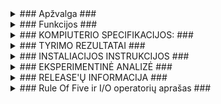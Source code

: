 <details>
<summary>### Apžvalga ###</summary>
<br>

Ši programa skirta generuoti studentų pažymių ataskaitas. Vartotojas gali pasirinkti iš kelių variantų:

Generuoti pažymius:
Suvedus studento vardą ir pavardę, programa sugeneruos atsitiktinį namų darbų skaičių (nuo 1 iki 10),
atsitiktinius namų darbų rezultatus (nuo 1 iki 10) ir atsitiktinį egzamino rezultatą (nuo 1 iki 10).
Galutinis balas bus apskaičiuojamas pagal formulę: 0.4 * vidutinis namų darbų balas + 0.6 * egzamino balas.
Rezultatai bus rodomi lentelėje su stulpeliais: Pavarde, Vardas, Galutinis (Vid.) arba Galutinis (Med.) (priklausomai nuo pasirinkimo).

Skaityti iš failo:
Programa nuskaitys duomenis iš pasirinkto failo. Failas turi būti suformatuotas taip, kad kiekvienoje eilutėje
būtų studento vardas, pavardė ir namų darbų rezultatai (atskirti tarpais).
Galutinis balas bus apskaičiuojamas taip pat, kaip ir ankstesniame variante.
Rezultatai bus rodomi lentelėje su stulpeliais: Pavarde, Vardas, Galutinis (Vid.) arba Galutinis (Med.) (priklausomai nuo pasirinkimo).

Rankinis įvedimas:
Vartotojas galės rankiniu būdu įvesti studentų vardus, pavardes, namų darbų rezultatus ir egzamino rezultatus.
Galutinis balas bus apskaičiuojamas taip pat, kaip ir ankstesniuose variantuose.
Rezultatai bus rodomi lentelėje su stulpeliais: Pavarde, Vardas, Galutinis (Vid.) arba Galutinis (Med.) (priklausomai nuo pasirinkimo).

</details>

<details>
<summary>### Funkcijos ###</summary>
<br>

<details>
<summary>Pagrindinės funkcijos:</summary>
<br>

GeneruotiPazymius: Ši funkcija sugeneruoja atsitiktinius studentų duomenis ir apskaičiuoja galutinius balus.
Skaitymas: Ši funkcija nuskaito duomenis iš pasirinkto failo ir apskaičiuoja galutinius balus.
RankinisIvedimas: Ši funkcija leidžia vartotojui rankiniu būdu įvesti studentų duomenis ir apskaičiuoja galutinius balus.
RusiuotiSpausdinti: Ši funkcija rūšiuoja ir spausdina rezultatų lentelę.
PasirinktiFaila: Ši funkcija leidžia vartotojui pasirinkti failą iš pateikto sąrašo.
RusiuotiGeraisBlogais: Ši funkcija rūšiuoja studentus pagal vidurkį į du atskirus failus: "Kietiakai" (studentai su vidurkiu > 5) ir "Nuskriaustukai" (studentai su vidurkiu < 5).
</details>

<details>
<summary>Papildomos funkcijos:</summary>
<br>

Galimybė apskaičiuoti ir parodyti medianą vietoj vidurkio.

Galimybė rūšiuoti rezultatus pagal vardą, pavardę arba balą.

Galimybė išsaugoti rezultatus faile.


Naudojimo instrukcija:

Paleiskite programą.

Pasirinkite norimą variantą:
Generuoti pažymius
Skaityti iš failo
Rankinis įvedimas

Jei pasirinkote "Skaityti iš failo", pasirinkite norimą failą iš sąrašo.

Jei pasirinkote "Rankinis įvedimas", įveskite studentų duomenis.

Pasirinkite, kaip norite matyti savo galutinį balą:
Vidutinis (Vid.)
Mediana (Med.)

Pasirinkite, kaip norite rusiuoti rezultatus:
Vardo
Pavardės
Balais

Pasirinkite, kaip norite matyti rezultatus:
Ekrane
Faile


Pavyzdys

Vartotojas pasirenka "Generuoti pažymius".

Įveda studento vardą: Jonas

Įveda studento pavardę: Jonaitis

Programa sugeneruoja 5 namų darbus.

Namų darbų rezultatai: 8, 7, 9, 6, 10.

Egzamino rezultatas: 8.

Rezultatai:

Pavarde | Vardas | Galutinis (Vid.)
------- | -------- | --------
Jonaitis | Jonas | 8.20

Sąrankos failas

Programa gali dirbti su duomenų failu, kuriame kiekvienoje eilutėje yra studentų informacija, atskirta tarpais:

Vardas Pavardė Namų_darbo_rezultatas1 Namų_darbo_rezultatas2 ... Egzamino_rezultatas
Pavyzdys:

Petras Petraitis 7 8 9 10 7
Ona Onaitytė 5 6 8 4 8

</details>
</details>

<details>
<summary>### KOMPIUTERIO SPECIFIKACIJOS: ###</summary>
<br>

CPU: I7 - 12700H
RAM: 16gb SODIMM 4800 Mhz
GPU: RTX 3060 (mobile)
SSD: Micron_3400 500GB (NVMe, PCIe Gen4)
SSD: WD_BLACK SN750 SE 1TB (NVMe, PCIe Gen4)

</details>
<details>
<summary>### TYRIMO REZULTATAI ###</summary>
<br>

studentai1000

<img width="539" alt="studentai1000" src="https://github.com/Ghirahim5/Objektinis-2024/assets/147089390/a2ac3659-290c-4953-bc8c-7db9d08f0d87">

studentai10000

<img width="543" alt="studentai10000" src="https://github.com/Ghirahim5/Objektinis-2024/assets/147089390/44dbc6fa-8ec6-49f8-8cfa-61e1523ac7a3">

studentai100000

<img width="542" alt="studentai100000" src="https://github.com/Ghirahim5/Objektinis-2024/assets/147089390/4391de41-d2f6-4776-9585-2c05532c152e">

studentai1000000

<img width="539" alt="studentai1000000" src="https://github.com/Ghirahim5/Objektinis-2024/assets/147089390/2df42488-8e47-4d98-99cc-d28ed992c785">

studentai10000000

<img width="535" alt="studentai10000000" src="https://github.com/Ghirahim5/Objektinis-2024/assets/147089390/fe55d02c-ea62-46b9-b66a-c000c0eede2e">


Vektorių 1 strategijos rezultatai

1000

<img width="531" alt="vektoriai1k" src="https://github.com/Ghirahim5/Objektinis-2024/assets/147089390/b63fd63b-703f-45ae-be80-f0919b198a9f">

10000

<img width="540" alt="vektoriai10k" src="https://github.com/Ghirahim5/Objektinis-2024/assets/147089390/f29cdd16-7852-4eb7-9839-f43bfedf5d36">

100000

<img width="538" alt="vektoriai100k" src="https://github.com/Ghirahim5/Objektinis-2024/assets/147089390/9b29faf8-e9e1-4273-87d6-6543771728de">

1000000

<img width="539" alt="vektoriai1000k" src="https://github.com/Ghirahim5/Objektinis-2024/assets/147089390/cf4aa102-5880-46fa-ab7b-62d30d372ed2">

10000000

<img width="532" alt="vektoriai10000k" src="https://github.com/Ghirahim5/Objektinis-2024/assets/147089390/c016bee9-c79d-4224-a7e3-971940a94bd1">


Vektorių 2 strategijos rezultatai

1000

<img width="505" alt="2vektoriai1k" src="https://github.com/Ghirahim5/Objektinis-2024/assets/147089390/53664d61-c4b2-4b76-b192-a60b95d2ec68">

10000

<img width="503" alt="2vektoriai10k" src="https://github.com/Ghirahim5/Objektinis-2024/assets/147089390/9f26a3cd-ec8b-4070-9c9f-d8f999922a64">

100000

<img width="505" alt="2vektoriai100k" src="https://github.com/Ghirahim5/Objektinis-2024/assets/147089390/ce02d483-9678-400f-b037-3f80de282ca0">

1000000

<img width="504" alt="2vektoriai1000k" src="https://github.com/Ghirahim5/Objektinis-2024/assets/147089390/c3ca46f0-ac4b-479b-9367-ca44c58bc868">

10000000

<img width="502" alt="2vektoriai10000k" src="https://github.com/Ghirahim5/Objektinis-2024/assets/147089390/7b290f42-7ff5-4281-92e3-4ead743068ec">

Vektorių 3 strategijos rezultatai

1000

<img width="510" alt="3vektoriai1k" src="https://github.com/Ghirahim5/Objektinis-2024/assets/147089390/08590569-2483-4864-bcde-5b2dcc0dad4d">

10000

<img width="506" alt="3vektoriai10k" src="https://github.com/Ghirahim5/Objektinis-2024/assets/147089390/453d19bc-6e50-4a1a-b274-71f2b49944d7">

100000

<img width="505" alt="3vektoriai100k" src="https://github.com/Ghirahim5/Objektinis-2024/assets/147089390/410530ad-0921-47fa-86fb-290b1fe600f2">

1000000

<img width="505" alt="3vektoriai1000k" src="https://github.com/Ghirahim5/Objektinis-2024/assets/147089390/dc6c718d-258d-4519-9f7a-086ab7ad6520">

10000000

<img width="508" alt="3vektoriai10000k" src="https://github.com/Ghirahim5/Objektinis-2024/assets/147089390/170776b8-6226-4a46-9704-ab03f37c3f01">

List 1 strategijos rezultatai

1000

<img width="535" alt="list1k" src="https://github.com/Ghirahim5/Objektinis-2024/assets/147089390/9fb0197f-b2fa-42c1-840a-bce492c2cd63">

10000

<img width="541" alt="list10k" src="https://github.com/Ghirahim5/Objektinis-2024/assets/147089390/c1d9f031-9294-428e-b9a6-a80f997614a6">

100000

<img width="542" alt="list100k" src="https://github.com/Ghirahim5/Objektinis-2024/assets/147089390/ab898ad4-0ca5-4cd8-aced-2410b27032c4">

1000000

<img width="535" alt="list1000k" src="https://github.com/Ghirahim5/Objektinis-2024/assets/147089390/b2ec0115-a640-4908-9898-bd730c37d759">

10000000

<img width="526" alt="list10000k" src="https://github.com/Ghirahim5/Objektinis-2024/assets/147089390/d1db7b17-3ba1-4da6-bb89-3d8e8aacded5">


List 2 strategijos rezultatai

1000

<img width="533" alt="2list1k" src="https://github.com/Ghirahim5/Objektinis-2024/assets/147089390/2439cfbc-6ee1-42fc-b09e-512e21e26632">

10000

<img width="539" alt="2list10k" src="https://github.com/Ghirahim5/Objektinis-2024/assets/147089390/5e7fde2a-eac9-4d31-946f-d075941c2e81">

100000

<img width="539" alt="2list100k" src="https://github.com/Ghirahim5/Objektinis-2024/assets/147089390/143da5e7-5e9c-4c43-af36-9a6da0e68ddd">

1000000

<img width="534" alt="2list1000k" src="https://github.com/Ghirahim5/Objektinis-2024/assets/147089390/c1f6e346-80c6-48c6-bce2-d05ef6a66113">

10000000

<img width="528" alt="2list10000k" src="https://github.com/Ghirahim5/Objektinis-2024/assets/147089390/e849dd0c-eb5e-474c-acf8-8fe146a2a0f7">


Deque 1 strategijos rezultatai

1000

<img width="533" alt="deque1k" src="https://github.com/Ghirahim5/Objektinis-2024/assets/147089390/44811f21-9aff-42cf-b391-3bb9f57b891e">

10000

<img width="542" alt="deque10k" src="https://github.com/Ghirahim5/Objektinis-2024/assets/147089390/685ac575-2f7f-4ee1-9e3b-8c0b4b6921a2">

100000

<img width="538" alt="deque100k" src="https://github.com/Ghirahim5/Objektinis-2024/assets/147089390/12cce25e-6be8-45cf-903c-857aa2eeafed">

1000000

<img width="533" alt="deque1000k" src="https://github.com/Ghirahim5/Objektinis-2024/assets/147089390/6a72468f-42da-41ab-81b1-d3476aaaf012">

10000000

<img width="524" alt="deque10000k" src="https://github.com/Ghirahim5/Objektinis-2024/assets/147089390/46bdf096-bbad-48bc-8d9f-d0b30d745498">


Deque 2 strategijos rezultatai

1000

<img width="541" alt="2deque1k" src="https://github.com/Ghirahim5/Objektinis-2024/assets/147089390/40df0406-311a-4e90-b3de-c214ae896868">

10000

<img width="541" alt="2deque10k" src="https://github.com/Ghirahim5/Objektinis-2024/assets/147089390/1281fcd5-a690-4af8-9937-6e346b288e5c">

100000

<img width="540" alt="2deque100k" src="https://github.com/Ghirahim5/Objektinis-2024/assets/147089390/ff7e6b79-61b1-45db-8d55-82615b467102">

1000000

<img width="532" alt="2deque1000k" src="https://github.com/Ghirahim5/Objektinis-2024/assets/147089390/b444e59f-2e56-44ff-9a14-2d8657c2a528">

10000000

<img width="527" alt="2deque10000k" src="https://github.com/Ghirahim5/Objektinis-2024/assets/147089390/7a6ffe30-b85f-4ab4-8ea8-6ad0c4945fe0">



<details>
<summary>Tyrimo išvados: </summary>
<br>
  
Efektyviausias metodas tai realizacija naudojanti Vektorių trečiąją strategiją.
Antras efektyviausias metodas tai realizacija naudojanti Vektorių pirmąją strategiją.
Trečias efektyviausias metodas tai realizacija naudojanti Listų antrąją strategiją.

</details>
</details>

<details>
<summary>### INSTALIACIJOS INSTRUKCIJOS ###</summary>
<br>

Pirma reikia pasirinkti vieną iš trijų versijų - Deque, List arba Vector ir atsisiųsti visus failus esančius pasirinktame aplanke.

Tada sekite šio video instrukcijas norint sukurti .exe failą:

https://www.youtube.com/watch?v=ccDPSF4V2N8

Toliau arba atsisiųskite duomenų failus arba juos sugeneruokite naudodamiesi programoje realizuota funkcija.

</details>

<details>
<summary>### EKSPERIMENTINĖ ANALIZĖ ###</summary>
<br>

Nenaudojant optimizavimo "flag'ų"

|         | Greitis (su 1 mln.)  | Greitis (su 10 mln.) | Failo dydis (Kb) |
| ------- | -------------------- | -------------------- | ---------------- |
| Klasė   |        8,01 s.       |        82,75 s.      |       162        |
| Strukt. |        7,53 s.       |        92,31 s.      |       139        |

Naudojant O1 optimizavimo "flag'ą"

|         | Greitis (su 1 mln.)  | Greitis (su 10 mln.) | Failo dydis (Kb) |
| ------- | -------------------- | -------------------- | ---------------- |
| Klasė   |        8,26 s.       |        117,12 s.     |       121        |
| Strukt. |        7,59 s.       |        83,56 s.      |       106        |

Naudojant O2 optimizavimo "flag'ą"

|         | Greitis (su 1 mln.)  | Greitis (su 10 mln.) | Failo dydis (Kb) |
| ------- | -------------------- | -------------------- | ---------------- |
| Klasė   |        7,95 s.       |        82,32 s.      |       162        |
| Strukt. |        7,50 s.       |        75,28 s.      |       139        |

Naudojant O3 optimizavimo "flag'ą"

|         | Greitis (su 1 mln.)  | Greitis (su 10 mln.) | Failo dydis (Kb) |
| ------- | -------------------- | -------------------- | ---------------- |
| Klasė   |        7,97 s.       |        111,45 s.     |       162        |
| Strukt. |        7,59 s.       |        92,63 s.      |       139        |


<details>
<summary>Ekrano kopijos:</summary>
<br>

Klasė

O0

1000000   

<img width="505" alt="class_O0_1mln" src="https://github.com/Ghirahim5/Objektinio_LAB_2/assets/147089390/2b8040c5-d62b-4953-a099-65817bb46bed">

10000000

<img width="503" alt="class_O0_10mln" src="https://github.com/Ghirahim5/Objektinio_LAB_2/assets/147089390/696c4288-1bb2-4fc0-9f6f-b19737e6bec0">


O1

1000000

<img width="505" alt="class_O1_1mln" src="https://github.com/Ghirahim5/Objektinio_LAB_2/assets/147089390/890f688d-bf3e-468a-aa99-da72149853d3">

10000000

<img width="511" alt="class_O1_10mln" src="https://github.com/Ghirahim5/Objektinio_LAB_2/assets/147089390/d062ce80-0eee-45ae-94f4-51cda3612af8">


O2

1000000   

<img width="506" alt="class_O2_1mln" src="https://github.com/Ghirahim5/Objektinio_LAB_2/assets/147089390/f9d8dddb-096c-4f4a-bcf1-ed11743393e1">

10000000

<img width="506" alt="class_O2_10mln" src="https://github.com/Ghirahim5/Objektinio_LAB_2/assets/147089390/466e7869-b55a-4dd5-a879-cd842224efc0">


O3

1000000   

<img width="503" alt="class_O3_1mln" src="https://github.com/Ghirahim5/Objektinio_LAB_2/assets/147089390/146cfdea-79f2-4798-9943-5f549696a385">

10000000

<img width="508" alt="class_O3_10mln" src="https://github.com/Ghirahim5/Objektinio_LAB_2/assets/147089390/f85f4223-c440-49fb-9e45-196bafda1e1f">


Struktūra

O0

1000000   

<img width="505" alt="struct_O0_1mln" src="https://github.com/Ghirahim5/Objektinio_LAB_2/assets/147089390/7305e943-c246-401d-8348-3c0ac0669b7b">

10000000

<img width="506" alt="struct_O0_10mln" src="https://github.com/Ghirahim5/Objektinio_LAB_2/assets/147089390/3ac57a91-9cdb-419e-9a9f-e3b6e1d060d2">


O1

1000000   

<img width="503" alt="struct_O1_1mln" src="https://github.com/Ghirahim5/Objektinio_LAB_2/assets/147089390/405a6349-3190-4770-8814-deeca6879e74">

10000000

<img width="511" alt="struct_O1_10mln" src="https://github.com/Ghirahim5/Objektinio_LAB_2/assets/147089390/38920155-0fcb-4fa0-aae6-f75807407930">


O2

1000000   

<img width="508" alt="struct_O2_1mln" src="https://github.com/Ghirahim5/Objektinio_LAB_2/assets/147089390/c06ebb7f-a800-4bc2-a8f1-2fcf6a874268">

10000000

<img width="503" alt="struct_O2_10mln" src="https://github.com/Ghirahim5/Objektinio_LAB_2/assets/147089390/f662088a-ee18-4c2c-9645-cf966ecf0d29">


O3

1000000   

<img width="502" alt="struct_O3_1mln" src="https://github.com/Ghirahim5/Objektinio_LAB_2/assets/147089390/b6aec581-0483-423c-a160-1a8607ae3a99">

10000000

<img width="509" alt="struct_O3_10mln" src="https://github.com/Ghirahim5/Objektinio_LAB_2/assets/147089390/0957498e-72f3-4d9a-a075-15d113f3fc2b">

</details>
</details>
  
<details>
<summary>### RELEASE'Ų INFORMACIJA ###</summary>
<br>
  
Pirmasis subrelease:

1. Programa, naudotojui įvedus informaciją, duoda pasirinkimą kaip naudotojas nori, jog jo vidurkis būtų apskaičiuojamas - tradiciniu būdu ar medianos metodu.
2. Ekrane "atspausdinama" lentelė, kuri pateikia informaciją apie naudotoją - Vardą, pavardę ir vidurkį.

v0.1

1. Programoje realizuotas meniu kuris vartotojui pateikia keturias galimybes: 1- Įvesti duomenis rankiniu būdu 2 - Generuoti pažymius 3 - Generuoti pažymius ir vardus 4 - Baigti darbą.
2. Yra dvi realizuotos programos versijos - viena kuri veikia tik su c masyvais, o kita - su vektoriais.
3. Programoje yra neteisingos įvesties apsauga.
4. Vartotojas gali pasirinkti kaip nori matyti savo galutinį pažymį - mediana arba tradiciniu vidurkio būdu.

v0.2

1. Pakeičiau duomenų įvedimą į pilnai dinaminį.
2. Pridėjau galimybę nuskaityti duomenis iš failo.
3. Pridėjau galimybę pasirinkti kokį failą norima atidaryti ir apdoroti.
4. Pridėjau galimybę rūšiuoti duomenis pagal skirtingus kriterijus - vardą, pavardę ir galutinį balą.

v0.3

1. Įgyvendintas išimčių valdymas įvairiose programos vietose: visi vartotojo pasirinkimai tikrinami pagal atitinkamus reikalavimus, taip pat tikrinama ar pasirinktas duomenų failas egzistuoja ir ar jis nėra tuščias.
2. Pakeistas duomenų failo pasirinkimo metodas. Sukurta nauja funkcija kuri yra atsakinga už failo pasirinkimą.
3. Visi pasirinkimai dabar yra pateikiami lentelės forma.
4. Įvykdytas programos reorganizavimas: sukurti atskiri v0.3_main.cpp ir funkcijos.cpp failai ir nauji studentas.h ir funkcijos.h header failai.

v0.4

1. Sukurta nauja generavimo funkcija kuri sugeneruoja pasirinkto dydžio šabloninį studentų duomenų failą.
2. Sukurta nauja funkcija kuri rūšiuoja studentus pagal jų galutinį pažymį (jeigu pažymys žemesnis už 5 tada studentas priskiriamas prie nuskriaustukų, jeigu didesnis - prie kietiakų)
3. Sukurta nauja testavimo funkcija kuri atlieka įvairius testus su pasirinktu failu.
4. Sukurtas išsamus README.md failas kuriame yra įkeltos testavimo atvejų rezultatų nuotraukos

v1.0

1. Sukurtos trys skirtingos realizacijos: su vektoriais, listais ir deque.
2. Kiekvienai realizacijai taip pat buvo įgyvendintos bent 2 strategijos, o vektorių versijai - 3.
3. Sukurtas CMakeList.txt failas
4. Aptvarkyta repozitorija.
5. Papildytas README.md failas

v1.1

1. Su visais trejais konteinerių tipais struktūra Studentas buvo pakeista į klasę Studentas.
2. Realizuotas Konstruktorius ir Destruktorius
3. Realizuoti "set'eriai" ir "get'eriai"
4. Atliktas eksperimentinis tyrimas naudojant skirtingus optimizavimo "falg'us" (O0, O1, O2, O3)
5. Papildytas README.md failas

</details>

<details>
<summary>### Rule Of Five ir I/O operatorių aprašas ###</summary>
<br>

"Rule Of Five" yra C++ programinės įrangos kūrimo gairės, skirtos užtikrinti tinkamą resursų valdymą dirbant su dinamiškai paskirstyta atmintimi ir kitais resursais. Jas sudaro penkios specialios funkcijos: destruktorius, kopijavimo konstruktorius, priskyrimo operatorius kopijavimu, perkėlimo konstruktorius ir perkėlimo priskyrimo operatorius.


1. Destruktorius:

Destruktorius yra atsakingas už bet kokių resursų, kuriuos laiko objektas, išlaisvinimą, kai objektas išeina iš savo veikimo srities arba yra sunaikinamas.

2. Kopijavimo konstruktorius:

Kopijavimo konstruktorius sukuria naują objektą, padarydamas esamo objekto kopiją.
Studentas klasėje kopijavimo konstruktorius įgyvendinamas kaip Studentas(const Studentas& other).
Jis nukopijuoja visas objekto kintamųjų reikšmes iš kito objekto į naujai sukurtą objektą.
Tai leidžia sukurti naują Studentas objektą, kuris yra esamo objekto kopija.

3. Priskyrimo operatorius kopijavimu:

Priskyrimo operatorius kopijavimu priskiria vieno objekto reikšmes kitam esamam objektui.
Studentas klasėje priskyrimo operatorius įgyvendinamas kaip Studentas& operator=(const Studentas& other).
Jis priskiria visų narės kintamųjų reikšmes iš kito objekto dabartiniam objektui.
Tai leidžia vieno Studentas objekto reikšmes priskirti kitam esamam objektui.

4. Perkėlimo konstruktorius:

Perkėlimo konstruktorius sukuria naują objektą "pavogdamas" resursus (pvz., atmintį) iš esamo objekto.
Studentas klasėje perkėlimo konstruktorius įgyvendinamas kaip Studentas(Studentas&& other) noexcept.
Jis perkelia visų narės kintamųjų reikšmes iš kito objekto į naujai sukurtą objektą naudodamas std::move.
Po perkėlimo kitas objektas paliekamas galiojančioje, bet neapibrėžtoje būsenoje.
Tai leidžia efektyviai perkelti resursų nuosavybę iš vieno Studentas objekto į kitą.

5. Perkėlimo priskyrimo operatorius:

Perkėlimo priskyrimo operatorius priskiria vieno objekto reikšmes kitam esamam objektui "pavogdamas" resursus.
Studentas klasėje perkėlimo priskyrimo operatorius įgyvendinamas kaip Studentas& operator=(Studentas&& other) noexcept.
Jis perkelia visų narės kintamųjų reikšmes iš kito objekto į dabartinį objektą naudodamas std::move.
Po perkėlimo kitas objektas paliekamas galiojančioje, bet neapibrėžtoje būsenoje.
Tai leidžia efektyviai perkelti resursų nuosavybę iš vieno Studentas objekto į kitą esamą objektą.
Įvesties ir išvesties operatoriai


Apart "Rule Of Five" funkcijų, kode taip pat yra įvesties ir išvesties operatoriai (operator>> ir operator<<), kurie skirti skaityti iš srautų ir rašyti į juos. Šie operatoriai leidžia rankiniu būdu įvesti ir išvesti Studentas objektus.

Funkcija operator>> skaito duomenis iš įvesties srauto (std::istream) ir priskiria juos Studentas objektui.

Ji nuskaito vardą ir pavardę (tempV ir tempP) ir kintantį pažymių skaičių (temp_grade) iš įvesties srauto.
Pažymiai saugomi laikinajame vektoriuje (temp_Ndrez), o paskutinis pažymys nustatomas kaip egzamino rezultatas (egz_rez).
Galiausiai laikinosios reikšmės priskiriamos atitinkamiems Studentas objekto narės kintamiesiems.
Funkcija operator<< įrašo Studentas objekto duomenis į išvesties srautą (std::ostream).
Ji įrašo vardą ir pavardę (v ir p), po jų - visus pažymius (nd_rez) ir egzamino rezultatą (egz_rez) į išvesties srautą.
Šie įvesties ir išvesties operatoriai leidžia lengvai rankiniu būdu įvesti ir išvesti Studentas objektus, todėl patogu sąveikauti su klase konsolės ar failų aplinkoje.

"Rule Of Five" laikymasis yra svarbi C++ praktika, nes ji padeda išvengti:

Resursų nutekėjimo: Kai resursai nepaleidžiami, jie nebėra reikalingi, tai gali sukelti atminties nutekėjimą, o tai gali lėtinti programos veikimą ir net ją sugriauti. "Rule Of Five" užtikrina, kad resursai būtų tinkamai išvalyti, kai objektas nebėra reikalingas.

Kybančių rodyklių: Kybantis rodyklė yra rodyklė, kuri rodo į atmintį, kuri jau buvo išleista. Bandant pasiekti atmintį per kybančią rodyklę, programa gali sutrikti.
</details>
